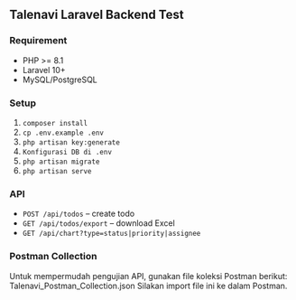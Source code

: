 ## Talenavi Laravel Backend Test

### Requirement

-   PHP >= 8.1
-   Laravel 10+
-   MySQL/PostgreSQL

### Setup

1. `composer install`
2. `cp .env.example .env`
3. `php artisan key:generate`
4. `Konfigurasi DB di .env`
5. `php artisan migrate`
6. `php artisan serve`

### API

-   `POST /api/todos` – create todo
-   `GET /api/todos/export` – download Excel
-   `GET /api/chart?type=status|priority|assignee`

### Postman Collection

Untuk mempermudah pengujian API, gunakan file koleksi Postman berikut:
Talenavi_Postman_Collection.json
Silakan import file ini ke dalam Postman.
